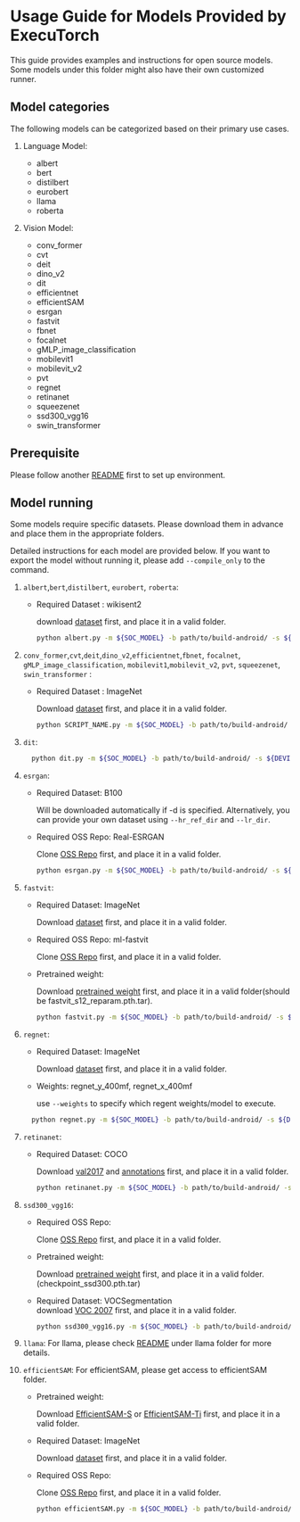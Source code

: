 # Usage Guide for Models Provided by ExecuTorch

This guide provides examples and instructions for open source models. Some models under this folder might also have their own customized runner.

## Model categories
The following models can be categorized based on their primary use cases.

1. Language Model:
   - albert
   - bert
   - distilbert
   - eurobert
   - llama
   - roberta

2. Vision Model:
   - conv_former
   - cvt
   - deit
   - dino_v2
   - dit
   - efficientnet
   - efficientSAM
   - esrgan
   - fastvit
   - fbnet
   - focalnet
   - gMLP_image_classification
   - mobilevit1
   - mobilevit_v2
   - pvt
   - regnet
   - retinanet
   - squeezenet
   - ssd300_vgg16
   - swin_transformer

## Prerequisite
Please follow another [README](examples/qualcomm/README.md) first to set up environment.

## Model running
Some models require specific datasets. Please download them in advance and place them in the appropriate folders.

Detailed instructions for each model are provided below.
If you want to export the model without running it, please add `--compile_only` to the command.

1. `albert`,`bert`,`distilbert`, `eurobert`, `roberta`:
   - Required Dataset : wikisent2 
       
      download [dataset](https://www.kaggle.com/datasets/mikeortman/wikipedia-sentences) first, and place it in a valid folder.
      ```bash
      python albert.py -m ${SOC_MODEL} -b path/to/build-android/ -s ${DEVICE_SERIAL} -d path/to/wikisent2

2. `conv_former`,`cvt`,`deit`,`dino_v2`,`efficientnet`,`fbnet`, `focalnet`, `gMLP_image_classification`,  `mobilevit1`,`mobilevit_v2`, `pvt`, `squeezenet`, `swin_transformer` :
   - Required Dataset : ImageNet 
       
      Download [dataset](https://www.kaggle.com/datasets/ifigotin/imagenetmini-1000) first, and place it in a valid folder.
      ```bash
      python SCRIPT_NAME.py -m ${SOC_MODEL} -b path/to/build-android/ -s ${DEVICE_SERIAL} -d path/to/ImageNet

3. `dit`:

      ```bash
        python dit.py -m ${SOC_MODEL} -b path/to/build-android/ -s ${DEVICE_SERIAL} 
4. `esrgan`:
    - Required Dataset: B100

      Will be downloaded automatically if -d is specified. Alternatively, you can provide your own dataset using `--hr_ref_dir` and `--lr_dir`.

    - Required OSS Repo: Real-ESRGAN

      Clone [OSS Repo](https://github.com/ai-forever/Real-ESRGAN) first, and place it in a valid folder. 
    
      ```bash
      python esrgan.py -m ${SOC_MODEL} -b path/to/build-android/ -s ${DEVICE_SERIAL} --oss_repo path/to/Real-ESRGAN

5. `fastvit`:
    - Required Dataset: ImageNet

      Download [dataset](https://www.kaggle.com/datasets/ifigotin/imagenetmini-1000) first, and place it in a valid folder.
    
    - Required OSS Repo: ml-fastvit

      Clone [OSS Repo](https://github.com/apple/ml-fastvit) first, and place it in a valid folder.
    
    - Pretrained weight: 

        Download [pretrained weight](https://docs-assets.developer.apple.com/ml-research/models/fastvit/image_classification_distilled_models/fastvit_s12_reparam.pth.tar) first, and place it in a valid folder(should be fastvit_s12_reparam.pth.tar).
      ```bash
      python fastvit.py -m ${SOC_MODEL} -b path/to/build-android/ -s ${DEVICE_SERIAL} --oss_repo path/to/ml-fastvit -p path/to/pretrained_weight -d path/to/ImageNet

6. `regnet`:
     - Required Dataset: ImageNet

        Download [dataset](https://www.kaggle.com/datasets/ifigotin/imagenetmini-1000) first, and place it in a valid folder.   
     - Weights: regnet_y_400mf, regnet_x_400mf

        use `--weights` to specify which regent weights/model to execute.
    ```bash
      python regnet.py -m ${SOC_MODEL} -b path/to/build-android/ -s ${DEVICE_SERIAL} -d path/to/ImageNet --weights <WEIGHTS>

7. `retinanet`:
    - Required Dataset: COCO

      Download [val2017](http://images.cocodataset.org/zips/val2017.zip) and [annotations](http://images.cocodataset.org/annotations/annotations_trainval2017.zip) first, and place it in a valid folder.

      ```bash
      python retinanet.py -m ${SOC_MODEL} -b path/to/build-android/ -s ${DEVICE_SERIAL} -d path/to/PATH/TO/COCO #(which contains 'val_2017' & 'annotations')
      
8. `ssd300_vgg16`:
    - Required OSS Repo: 

      Clone [OSS Repo](https://github.com/sgrvinod/a-PyTorch-Tutorial-to-Object-Detection) first, and place it in a valid folder.   
      
    - Pretrained weight: 

        Download [pretrained weight](https://github.com/sgrvinod/a-PyTorch-Tutorial-to-Object-Detection) first, and place it in a valid folder.(checkpoint_ssd300.pth.tar)   

   - Required Dataset: VOCSegmentation  
      download [VOC 2007](https://github.com/sgrvinod/a-PyTorch-Tutorial-to-Object-Detection?tab=readme-ov-file#download) first, and place it in a valid folder.
      ```bash
      python ssd300_vgg16.py -m ${SOC_MODEL} -b path/to/build-android/ -s ${DEVICE_SERIAL} --oss_repo path/to/a-PyTorch-Tutorial-to-Object-Detection -p path/to/pretrained_weight 

9. `llama`:
    For llama, please check [README](examples/qualcomm/oss_scripts/llama/README.md) under llama folder for more details.

10. `efficientSAM`:
    For efficientSAM, please get access to efficientSAM folder.
    - Pretrained weight: 

        Download [EfficientSAM-S](https://github.com/yformer/EfficientSAM/blob/main/weights/efficient_sam_vits.pt.zip) or [EfficientSAM-Ti](https://github.com/yformer/EfficientSAM/blob/main/weights/efficient_sam_vitt.pt) first, and place it in a valid folder.
     - Required Dataset: ImageNet

        Download [dataset](https://www.kaggle.com/datasets/ifigotin/imagenetmini-1000) first, and place it in a valid folder. 

    - Required OSS Repo: 

      Clone [OSS Repo](https://github.com/yformer/EfficientSAM) first, and place it in a valid folder.
      ```bash
      python efficientSAM.py -m ${SOC_MODEL} -b path/to/build-android/ -s ${DEVICE_SERIAL} --oss_repo path/to/EfficientSAM -p path/to/pretrained_weight -d path/to/ImageNet 
    